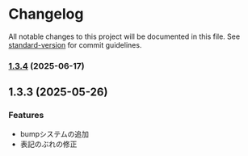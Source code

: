# Changelog

All notable changes to this project will be documented in this file. See [standard-version](https://github.com/conventional-changelog/standard-version) for commit guidelines.

### [1.3.4](https://github.com/dimgraycat/jro-tools-plus/compare/v1.3.3...v1.3.4) (2025-06-17)

## 1.3.3 (2025-05-26)


### Features

* bumpシステムの追加
* 表記のぶれの修正